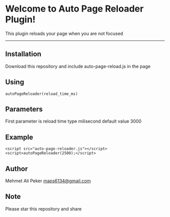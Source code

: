 Welcome to Auto Page Reloader Plugin!
===================


This plugin reloads your page when you are not focused

----------


Installation
-------------
Download this repository and include auto-page-reload.js in the page

Using
-------------

    autoPageReloader(reload_time_ms)

Parameters
-------------
First parameter is reload time type milisecond default value 3000

Example
-------------

    <script src="auto-page-reloader.js"></script>
    <script>autoPageReloader(2500);</script>

Author
-------------

Mehmet Ali Peker <maps6134@gmail.com>

Note
-------------
Please star this repository and share

